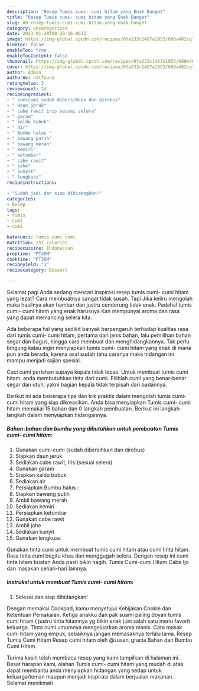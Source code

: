 ```yaml
---
description: "Resep Tumis cumi- cumi hitam yang Enak Banget"
title: "Resep Tumis cumi- cumi hitam yang Enak Banget"
slug: 80-resep-tumis-cumi-cumi-hitam-yang-enak-banget
category: Uncategorized
date: 2023-01-28T00:29:16.063Z
image: https://img-global.cpcdn.com/recipes/0fa233c1467a1953/680x482cq70/tumis-cumi-cumi-hitam-foto-resep-utama.jpg
hideToc: false
enableToc: true
enableTocContent: false
thumbnail: https://img-global.cpcdn.com/recipes/0fa233c1467a1953/680x482cq70/tumis-cumi-cumi-hitam-foto-resep-utama.jpg
cover: https://img-global.cpcdn.com/recipes/0fa233c1467a1953/680x482cq70/tumis-cumi-cumi-hitam-foto-resep-utama.jpg
author: Admin
authorAv: notfound
ratingvalue: 3
reviewcount: 24
recipeingredient:
- " cumicumi sudah dibersihkan dan direbus"
- " daun jeruk"
- " cabe rawit iris sesuai selera"
- " garam"
- " kaldu bubuk"
- " air"
- " Bumbu halus "
- " bawang putih"
- " bawang merah"
- " kemiri"
- " ketumbar"
- " cabe rawit"
- " jahe"
- " kunyit"
- " lengkuas"
recipeinstructions:

- "Sudah jadi dan siap dihidangkan!"
categories:
- Resep
tags:
- tumis
- cumi
- cumi

katakunci: tumis cumi cumi 
nutrition: 257 calories
recipecuisine: Indonesian
preptime: "PT40M"
cooktime: "PT36M"
recipeyield: "1"
recipecategory: Dessert

---
```



Selamat pagi Anda sedang mencari inspirasi resep tumis cumi- cumi hitam yang lezat? Cara membuatnya sangat tidak susah. Tapi Jika keliru mengolah maka hasilnya akan hambar dan justru cenderung tidak enak. Padahal tumis cumi- cumi hitam yang enak harusnya Kan mempunyai aroma dan rasa yang dapat memancing selera kita.


Ada beberapa hal yang sedikit banyak berpengaruh terhadap kualitas rasa dari tumis cumi- cumi hitam, pertama dari jenis bahan, lalu pemilihan bahan segar dan bagus, hingga cara membuat dan menghidangkannya. Tak perlu bingung kalau ingin menyiapkan tumis cumi- cumi hitam yang enak di mana pun anda berada, karena asal sudah tahu caranya maka hidangan ini mampu menjadi sajian spesial.

Cuci cumi perlahan supaya kepala tidak lepas. Untuk membuat tumis cumi hitam, anda membutuhkan tinta dari cumi. Pilihlah cumi yang benar-benar segar dan utuh, yakni bagian kepala tidak terpisah dari badannya.


Berikut ini ada beberapa tips dan trik praktis dalam mengolah tumis cumi- cumi hitam yang siap dikreasikan. Anda bisa menyiapkan Tumis cumi- cumi hitam memakai 15 bahan dan 0 langkah pembuatan. Berikut ini langkah-langkah dalam menyiapkan hidangannya.

<!--inarticleads1-->

##### Bahan-bahan dan bumbu yang dibutuhkan untuk pembuatan Tumis cumi- cumi hitam:

1. Gunakan  cumi-cumi (sudah dibersihkan dan direbus)
1. Siapkan  daun jeruk
1. Sediakan  cabe rawit, iris (sesuai selera)
1. Gunakan  garam
1. Siapkan  kaldu bubuk
1. Sediakan  air
1. Persiapkan  Bumbu halus :
1. Siapkan  bawang putih
1. Ambil  bawang merah
1. Sediakan  kemiri
1. Persiapkan  ketumbar
1. Gunakan  cabe rawit
1. Ambil  jahe
1. Sediakan  kunyit
1. Gunakan  lengkuas


Gunakan tinta cumi untuk membuat tumis cumi hitam atau cumi tinta hitam. Rasa tinta cumi begitu khas dan menggugah selera. Dengan resep ini cumi tinta hitam buatan Anda pasti bikin nagih. Tumis Cumi-cumi Hitam Cabe Ijo dan masakan sehari-hari lainnya. 

<!--inarticleads2-->

##### Instruksi untuk membuat Tumis cumi- cumi hitam:


1. Selesai dan siap dihidangkan!

Dengan memakai Cookpad, kamu menyetujui Kebijakan Cookie dan Ketentuan Pemakaian. Ketiga anakku dan pak suami paling doyan tumis cumi hitam ( justru tinta hitamnya yg bikin enak ).ini salah satu menu favorit keluarga. Tinta cumi umumnya mengeluarkan aroma manis. Cara masak cumi hitam yang empuk, sebaiknya jangan memasaknya terlalu lama. Resep Tumis Cumi Hitam Resep cumi hitam oleh @susan_gracia Bahan dan Bumbu Cumi Hitam. 

Terima kasih telah membaca resep yang kami tampilkan di halaman ini. Besar harapan kami, olahan Tumis cumi- cumi hitam yang mudah di atas dapat membantu anda menyiapkan hidangan yang sedap untuk keluarga/teman maupun menjadi inspirasi dalam berjualan makanan. Selamat menikmati
